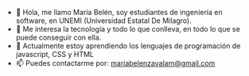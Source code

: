 - 👋 Hola, me llamo María Belén, soy estudiantes de ingeniería en software, en UNEMI (Universidad Estatal De Milagro).
- 👀 Me interesa la tecnología y todo lo que conlleva, en todo lo que se puede conseguir con ella.
- 🌱 Actualmente estoy aprendiendo los lenguajes de programación de javascript, CSS y HTML
- 📫 Puedes contactarme por: mariabelenzavalam@gmail.com

<!---
Mabelita14/Mabelita14 is a ✨ special ✨ repository because its `README.md` (this file) appears on your GitHub profile.
You can click the Preview link to take a look at your changes.
--->
